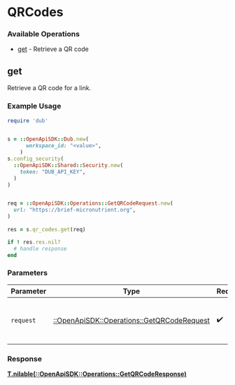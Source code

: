 # QRCodes


### Available Operations

* [get](#get) - Retrieve a QR code

## get

Retrieve a QR code for a link.

### Example Usage

```ruby
require 'dub'


s = ::OpenApiSDK::Dub.new(
      workspace_id: "<value>",
    )
s.config_security(
  ::OpenApiSDK::Shared::Security.new(
    token: "DUB_API_KEY",
  )
)


req = ::OpenApiSDK::Operations::GetQRCodeRequest.new(
  url: "https://brief-micronutrient.org",
)
    
res = s.qr_codes.get(req)

if ! res.res.nil?
  # handle response
end

```

### Parameters

| Parameter                                                                                 | Type                                                                                      | Required                                                                                  | Description                                                                               |
| ----------------------------------------------------------------------------------------- | ----------------------------------------------------------------------------------------- | ----------------------------------------------------------------------------------------- | ----------------------------------------------------------------------------------------- |
| `request`                                                                                 | [::OpenApiSDK::Operations::GetQRCodeRequest](../../models/operations/getqrcoderequest.md) | :heavy_check_mark:                                                                        | The request object to use for the request.                                                |


### Response

**[T.nilable(::OpenApiSDK::Operations::GetQRCodeResponse)](../../models/operations/getqrcoderesponse.md)**


